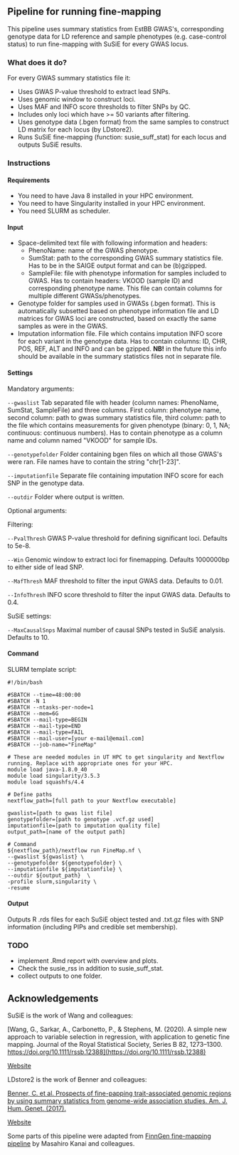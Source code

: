 ## Pipeline for running fine-mapping

This pipeline uses summary statistics from EstBB GWAS's, corresponding genotype data for LD reference and sample phenotypes (e.g. case-control status) to run fine-mapping with SuSiE for every GWAS locus.

### What does it do?

For every GWAS summary statistics file it:

- Uses GWAS P-value threshold to extract lead SNPs.
- Uses genomic window to construct loci.
- Uses MAF and INFO score thresholds to filter SNPs by QC.
- Includes only loci which have >= 50 variants after filtering.
- Uses genotype data (.bgen format) from the same samples to construct LD matrix for each locus (by LDstore2).
- Runs SuSiE fine-mapping (function: susie_suff_stat) for each locus and outputs SuSiE results.

### Instructions

#### Requirements

- You need to have Java 8 installed in your HPC environment.
- You need to have Singularity installed in your HPC environment.
- You need SLURM as scheduler.

#### Input

- Space-delimited text file with following information and headers:
    - PhenoName: name of the GWAS phenotype.
    - SumStat: path to the corresponding GWAS summary statistics file. Has to be in the SAIGE output format and can be (b)gzipped.
    - SampleFile: file with phenotype information for samples included to GWAS. Has to contain headers: VKOOD (sample ID) and corresponding phenotype name. This file can contain columns for multiple different GWASs/phenotypes.
- Genotype folder for samples used in GWASs (.bgen format). This is automatically subsetted based on phenotype information file and LD matrices for GWAS loci are constructed, based on exactly the same samples as were in the GWAS.
- Imputation information file. File which contains imputation INFO score for each variant in the genotype data. Has to contain columns: ID, CHR, POS, REF, ALT and INFO and can be gzipped. **NB!** in the future this info should be available in the summary statistics files not in separate file.

#### Settings

Mandatory arguments:

`--gwaslist`  Tab separated file with header (column names: PhenoName, SumStat, SampleFile) and three columns. First column: phenotype name, second column: path to gwas summary statistics file, third column: path to the file which contains measurements for given phenotype (binary: 0, 1, NA; continuous: continuous numbers). Has to contain phenotype as a column name and column named "VKOOD" for sample IDs.

`--genotypefolder`    Folder containing bgen files on which all those GWAS's were ran. File names have to contain the string "chr[1-23]".

`--imputationfile`    Separate file containing imputation INFO score for each SNP in the genotype data.

`--outdir`            Folder where output is written.

Optional arguments:

Filtering:

`--PvalThresh`    GWAS P-value threshold for defining significant loci. Defaults to 5e-8.

`--Win`   Genomic window to extract loci for finemapping. Defaults 1000000bp to either side of lead SNP.

`--MafThresh`   MAF threshold to filter the input GWAS data. Defaults to 0.01.

`--InfoThresh`    INFO score threshold to filter the input GWAS data. Defaults to 0.4.


SuSiE settings:

`--MaxCausalSnps`   Maximal number of causal SNPs tested in SuSiE analysis. Defaults to 10.

#### Command

SLURM template script:

```
#!/bin/bash

#SBATCH --time=48:00:00
#SBATCH -N 1
#SBATCH --ntasks-per-node=1
#SBATCH --mem=6G
#SBATCH --mail-type=BEGIN
#SBATCH --mail-type=END
#SBATCH --mail-type=FAIL
#SBATCH --mail-user=[your e-mail@email.com]
#SBATCH --job-name="FineMap"

# These are needed modules in UT HPC to get singularity and Nextflow running. Replace with appropriate ones for your HPC.
module load java-1.8.0_40
module load singularity/3.5.3
module load squashfs/4.4

# Define paths
nextflow_path=[full path to your Nextflow executable]

gwaslist=[path to gwas list file]
genotypefolder=[path to genotype .vcf.gz used]
imputationfile=[path to imputation quality file]
output_path=[name of the output path]

# Command
${nextflow_path}/nextflow run FineMap.nf \
--gwaslist ${gwaslist} \
--genotypefolder ${genotypefolder} \
--imputationfile ${imputationfile} \
--outdir ${output_path}  \
-profile slurm,singularity \
-resume
```

#### Output

Outputs R .rds files for each SuSiE object tested and .txt.gz files with SNP information (including PIPs and credible set membership).

### TODO

- implement .Rmd report with overview and plots.
- Check the susie_rss in addition to susie_suff_stat.
- collect outputs to one folder.

## Acknowledgements

SuSiE is the work of Wang and colleagues:

[Wang, G., Sarkar, A., Carbonetto, P., & Stephens, M. (2020). A simple new approach to variable selection in regression, with application to genetic fine mapping. Journal of the Royal Statistical Society, Series B 82, 1273–1300. https://doi.org/10.1111/rssb.12388](https://doi.org/10.1111/rssb.12388)

[Website](https://stephenslab.github.io/susieR/index.html)

LDstore2 is the work of Benner and colleagues:

[Benner, C. et al. Prospects of fine-papping trait-associated genomic regions by using summary statistics from genome-wide association studies. Am. J. Hum. Genet. (2017).](https://www.sciencedirect.com/science/article/pii/S0002929717303348?via%3Dihub)

[Website](http://www.christianbenner.com/#)

Some parts of this pipeline were adapted from [FinnGen fine-mapping pipeline](https://github.com/FINNGEN/finemapping-pipeline) by Masahiro Kanai and colleagues.
